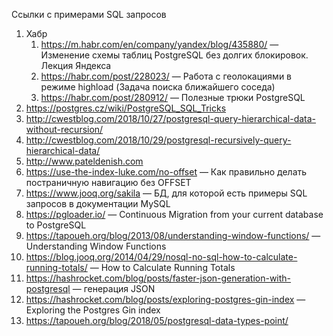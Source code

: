 Ссылки с примерами SQL запросов

1. Хабр
   1. https://m.habr.com/en/company/yandex/blog/435880/ — Изменение схемы таблиц PostgreSQL без долгих блокировок. Лекция Яндекса
   1. https://habr.com/post/228023/ — Работа с геолокациями в режиме highload (Задача поиска ближайшего соседа)
   1. https://habr.com/post/280912/ — Полезные трюки PostgreSQL
1. https://postgres.cz/wiki/PostgreSQL_SQL_Tricks
1. http://cwestblog.com/2018/10/27/postgresql-query-hierarchical-data-without-recursion/
1. http://cwestblog.com/2018/10/29/postgresql-recursively-query-hierarchical-data/
1. http://www.pateldenish.com
1. https://use-the-index-luke.com/no-offset — Как правильно делать постраничную навигацию без OFFSET
1. https://www.jooq.org/sakila — БД, для которой есть примеры SQL запросов в документации MySQL
1. https://pgloader.io/ —  Continuous Migration from your current database to PostgreSQL
1. https://tapoueh.org/blog/2013/08/understanding-window-functions/ — Understanding Window Functions
1. https://blog.jooq.org/2014/04/29/nosql-no-sql-how-to-calculate-running-totals/ — How to Calculate Running Totals
1. https://hashrocket.com/blog/posts/faster-json-generation-with-postgresql — генерация JSON 
1. https://hashrocket.com/blog/posts/exploring-postgres-gin-index — Exploring the Postgres Gin index
1. https://tapoueh.org/blog/2018/05/postgresql-data-types-point/
